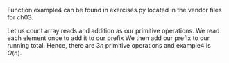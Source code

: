 Function example4 can be found in exercises.py located in the vendor files for ch03.

Let us count array reads and addition as our primitive operations. We read each element once to add it to our prefix
We then add our prefix to our running total. Hence, there are $3n$ primitive operations and example4 is $O(n)$.